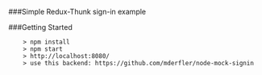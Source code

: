 ###Simple Redux-Thunk sign-in example   

###Getting Started  

```
	> npm install
	> npm start
	> http://localhost:8080/  
	> use this backend: https://github.com/mderfler/node-mock-signin
```
